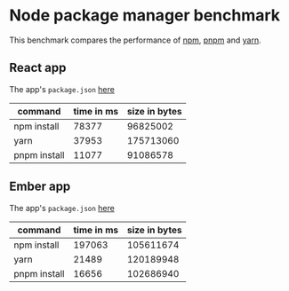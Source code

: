 # Node package manager benchmark

This benchmark compares the performance of [npm](https://github.com/npm/npm), [pnpm](https://github.com/rstacruz/pnpm) and [yarn](https://github.com/yarnpkg/yarn).

## React app

The app's `package.json` [here](./fixtures/react-app/package.json)

| command | time in ms | size in bytes |
| --- | --- | --- |
| npm install | 78377 | 96825002 |
| yarn | 37953 | 175713060 |
| pnpm install | 11077 | 91086578 |

## Ember app

The app's `package.json` [here](./fixtures/ember-quickstart/package.json)

| command | time in ms | size in bytes |
| --- | --- | --- |
| npm install | 197063 | 105611674 |
| yarn | 21489 | 120189948 |
| pnpm install | 16656 | 102686940 |
